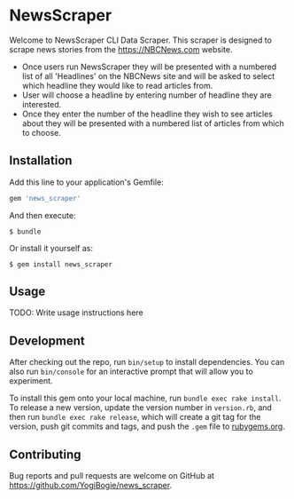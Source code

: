 # NewsScraper

Welcome to NewsScraper CLI Data Scraper.  This scraper is designed to scrape news stories from the https://NBCNews.com website.  

- Once users run NewsScraper they will be presented with a numbered list of all 'Headlines' on the NBCNews site and will be asked to select which headline they would like to read articles from.
- User will choose a headline by entering number of headline they are interested.
- Once they enter the number of the headline they wish to see articles about they will be presented with a numbered list of articles from which to choose.  

## Installation

Add this line to your application's Gemfile:

```ruby
gem 'news_scraper'
```

And then execute:

    $ bundle

Or install it yourself as:

    $ gem install news_scraper

## Usage

TODO: Write usage instructions here

## Development

After checking out the repo, run `bin/setup` to install dependencies. You can also run `bin/console` for an interactive prompt that will allow you to experiment.

To install this gem onto your local machine, run `bundle exec rake install`. To release a new version, update the version number in `version.rb`, and then run `bundle exec rake release`, which will create a git tag for the version, push git commits and tags, and push the `.gem` file to [rubygems.org](https://rubygems.org).

## Contributing

Bug reports and pull requests are welcome on GitHub at https://github.com/YogiBogie/news_scraper.
